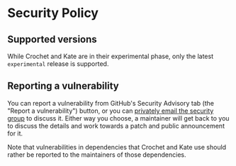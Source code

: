 # Security Policy

## Supported versions

While Crochet and Kate are in their experimental phase, only the latest `experimental` release is supported.

## Reporting a vulnerability

You can report a vulnerability from GitHub's Security Advisory tab (the "Report a vulnerability") button, 
or you can [privately email the security group](mailto:security@qteati.me) to discuss it. Either way
you choose, a maintainer will get back to you to discuss the details and work towards a patch and
public announcement for it.

Note that vulnerabilities in dependencies that Crochet and Kate use should rather be reported to the
maintainers of those dependencies.
